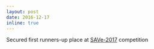 ```yaml
---
layout: post
date: 2016-12-17
inline: true
---
```


Secured first runners-up place at [SAVe-2017](http://www.niot.res.in/SAVe/) competition
